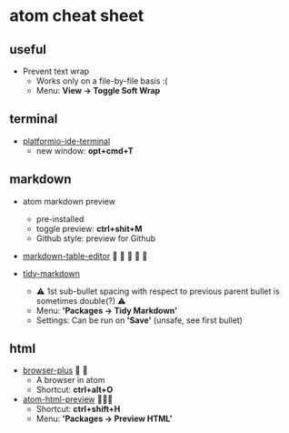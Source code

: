 # atom cheat sheet


## useful

- Prevent text wrap
   - Works only on a file-by-file basis :(
   - Menu: **View -> Toggle Soft Wrap**

## terminal

- [platformio-ide-terminal](https://atom.io/packages/platformio-ide-terminal)
  - new window: **opt+cmd+T**

## markdown

- atom markdown preview
  - pre-installed
  - toggle preview: **ctrl+shit+M**
  - Github style: preview for Github

- [markdown-table-editor](https://atom.io/packages/markdown-table-editor) :beer: :beer: :beer: :beer: :beer:


- [tidy-markdown](https://atom.io/packages/tidy-markdown)
   - :warning: 1st sub-bullet spacing with respect to previous parent bullet is sometimes double(?) :warning:
   - Menu: **'Packages -> Tidy Markdown'**
   - Settings: Can be run on **'Save'** (unsafe, see first bullet)

## html

- [browser-plus](https://atom.io/packages/browser-plus) :beer: :beer:
   - A browser in atom
   - Shortcut: **ctrl+alt+O**
- [atom-html-preview](https://atom.io/packages/atom-html-preview) :beer::beer::beer:
   - Shortcut: **ctrl+shift+H**
   - Menu: **'Packages -> Preview HTML'**
